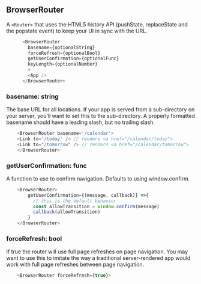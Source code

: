 
## BrowserRouter
A ```<Router>``` that uses the HTML5 history API (pushState, replaceState and the popstate event) to keep your UI in sync with the URL.

```javascript
      <BrowserRouter
        basename={optionalString}
        forceRefresh={optionalBool}
        getUserConfirmation={optionalFunc}
        keyLength={optionalNumber}
        >
        <App />
      </BrowserRouter>
```

### basename: string
The base URL for all locations. If your app is served from a sub-directory on your server, you'll want to set this to the sub-directory. A properly formatted basename should have a leading slash, but no trailing slash.

```javascript
    <BrowserRouter basename='/calendar'>
    <Link to='/today' /> // renders <a href="/calendar/today">
    <Link to="/tomorrow" /> // renders <a href="/calendar/tomorrow">
    </BrowserRouter>
```

### getUserConfirmation: func
A function to use to confirm navigation. Defaults to using window.confirm.
```javascript
    <BrowserRouter>
        getUserConfirmation={(message, callback)} =>{
          // this is the default behavior
          const allowTransition = window.confirm(message)
          callback(allowTransition)
        }
    </BrowserRouter>
```
### forceRefresh: bool
If true the router will use full page refreshes on page navigation. You may want to use this to imitate the way a traditional server-rendered app would work with full page refreshes between page navigation.
```javascript
    <BrowserRouter forceRefresh={true}>
```
